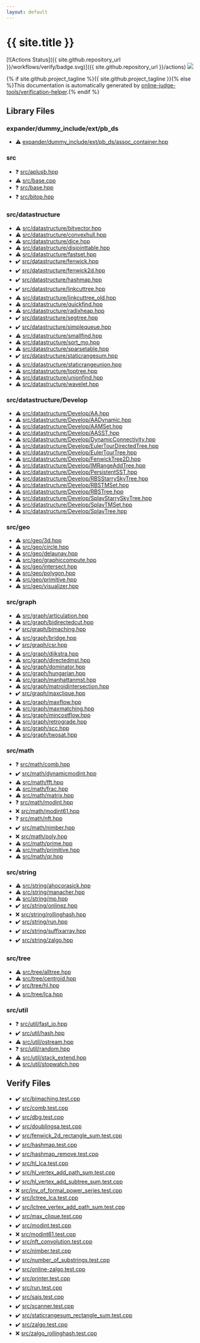 ```yaml
---
layout: default
---
```


<!-- mathjax config similar to math.stackexchange -->
<script type="text/javascript" async
  src="https://cdnjs.cloudflare.com/ajax/libs/mathjax/2.7.5/MathJax.js?config=TeX-MML-AM_CHTML">
</script>
<script type="text/x-mathjax-config">
  MathJax.Hub.Config({
    TeX: { equationNumbers: { autoNumber: "AMS" }},
    tex2jax: {
      inlineMath: [ ['$','$'] ],
      processEscapes: true
    },
    "HTML-CSS": { matchFontHeight: false },
    displayAlign: "left",
    displayIndent: "2em"
  });
</script>

<script type="text/javascript" src="https://cdnjs.cloudflare.com/ajax/libs/jquery/3.4.1/jquery.min.js"></script>
<script src="https://cdn.jsdelivr.net/npm/jquery-balloon-js@1.1.2/jquery.balloon.min.js" integrity="sha256-ZEYs9VrgAeNuPvs15E39OsyOJaIkXEEt10fzxJ20+2I=" crossorigin="anonymous"></script>
<script type="text/javascript" src="assets/js/copy-button.js"></script>
<link rel="stylesheet" href="assets/css/copy-button.css" />


# {{ site.title }}

[![Actions Status]({{ site.github.repository_url }}/workflows/verify/badge.svg)]({{ site.github.repository_url }}/actions)
<a href="{{ site.github.repository_url }}"><img src="https://img.shields.io/github/last-commit/{{ site.github.owner_name }}/{{ site.github.repository_name }}" /></a>

{% if site.github.project_tagline %}{{ site.github.project_tagline }}{% else %}This documentation is automatically generated by <a href="https://github.com/online-judge-tools/verification-helper">online-judge-tools/verification-helper</a>.{% endif %}

## Library Files

<div id="0262a46c7fb0e8fba2ec479b4ac5bc95"></div>

### expander/dummy_include/ext/pb_ds

* :warning: <a href="library/expander/dummy_include/ext/pb_ds/assoc_container.hpp.html">expander/dummy_include/ext/pb_ds/assoc_container.hpp</a>


<div id="25d902c24283ab8cfbac54dfa101ad31"></div>

### src

* :question: <a href="library/src/aplusb.hpp.html">src/aplusb.hpp</a>
* :warning: <a href="library/src/base.cpp.html">src/base.cpp</a>
* :question: <a href="library/src/base.hpp.html">src/base.hpp</a>
* :question: <a href="library/src/bitop.hpp.html">src/bitop.hpp</a>


<div id="057cdb199a48f765d2786c323ec11d3a"></div>

### src/datastructure

* :warning: <a href="library/src/datastructure/bitvector.hpp.html">src/datastructure/bitvector.hpp</a>
* :warning: <a href="library/src/datastructure/convexhull.hpp.html">src/datastructure/convexhull.hpp</a>
* :warning: <a href="library/src/datastructure/dice.hpp.html">src/datastructure/dice.hpp</a>
* :warning: <a href="library/src/datastructure/disjointtable.hpp.html">src/datastructure/disjointtable.hpp</a>
* :warning: <a href="library/src/datastructure/fastset.hpp.html">src/datastructure/fastset.hpp</a>
* :heavy_check_mark: <a href="library/src/datastructure/fenwick.hpp.html">src/datastructure/fenwick.hpp</a>
* :heavy_check_mark: <a href="library/src/datastructure/fenwick2d.hpp.html">src/datastructure/fenwick2d.hpp</a>
* :heavy_check_mark: <a href="library/src/datastructure/hashmap.hpp.html">src/datastructure/hashmap.hpp</a>
* :heavy_check_mark: <a href="library/src/datastructure/linkcuttree.hpp.html">src/datastructure/linkcuttree.hpp</a>
* :warning: <a href="library/src/datastructure/linkcuttree_old.hpp.html">src/datastructure/linkcuttree_old.hpp</a>
* :warning: <a href="library/src/datastructure/quickfind.hpp.html">src/datastructure/quickfind.hpp</a>
* :warning: <a href="library/src/datastructure/radixheap.hpp.html">src/datastructure/radixheap.hpp</a>
* :heavy_check_mark: <a href="library/src/datastructure/segtree.hpp.html">src/datastructure/segtree.hpp</a>
* :heavy_check_mark: <a href="library/src/datastructure/simplequeue.hpp.html">src/datastructure/simplequeue.hpp</a>
* :warning: <a href="library/src/datastructure/smallfind.hpp.html">src/datastructure/smallfind.hpp</a>
* :warning: <a href="library/src/datastructure/sort_mo.hpp.html">src/datastructure/sort_mo.hpp</a>
* :warning: <a href="library/src/datastructure/sparsetable.hpp.html">src/datastructure/sparsetable.hpp</a>
* :heavy_check_mark: <a href="library/src/datastructure/staticrangesum.hpp.html">src/datastructure/staticrangesum.hpp</a>
* :warning: <a href="library/src/datastructure/staticrangeunion.hpp.html">src/datastructure/staticrangeunion.hpp</a>
* :warning: <a href="library/src/datastructure/toptree.hpp.html">src/datastructure/toptree.hpp</a>
* :warning: <a href="library/src/datastructure/unionfind.hpp.html">src/datastructure/unionfind.hpp</a>
* :warning: <a href="library/src/datastructure/wavelet.hpp.html">src/datastructure/wavelet.hpp</a>


<div id="6ded3f220a7ec9530d5ce67338fd1fda"></div>

### src/datastructure/Develop

* :warning: <a href="library/src/datastructure/Develop/AA.hpp.html">src/datastructure/Develop/AA.hpp</a>
* :warning: <a href="library/src/datastructure/Develop/AADynamic.hpp.html">src/datastructure/Develop/AADynamic.hpp</a>
* :warning: <a href="library/src/datastructure/Develop/AAMSet.hpp.html">src/datastructure/Develop/AAMSet.hpp</a>
* :warning: <a href="library/src/datastructure/Develop/AASST.hpp.html">src/datastructure/Develop/AASST.hpp</a>
* :warning: <a href="library/src/datastructure/Develop/DynamicConnectivity.hpp.html">src/datastructure/Develop/DynamicConnectivity.hpp</a>
* :warning: <a href="library/src/datastructure/Develop/EulerTourDirectedTree.hpp.html">src/datastructure/Develop/EulerTourDirectedTree.hpp</a>
* :warning: <a href="library/src/datastructure/Develop/EulerTourTree.hpp.html">src/datastructure/Develop/EulerTourTree.hpp</a>
* :warning: <a href="library/src/datastructure/Develop/FenwickTree2D.hpp.html">src/datastructure/Develop/FenwickTree2D.hpp</a>
* :warning: <a href="library/src/datastructure/Develop/IMRangeAddTree.hpp.html">src/datastructure/Develop/IMRangeAddTree.hpp</a>
* :warning: <a href="library/src/datastructure/Develop/PersistentSST.hpp.html">src/datastructure/Develop/PersistentSST.hpp</a>
* :warning: <a href="library/src/datastructure/Develop/RBSStarrySkyTree.hpp.html">src/datastructure/Develop/RBSStarrySkyTree.hpp</a>
* :warning: <a href="library/src/datastructure/Develop/RBSTMSet.hpp.html">src/datastructure/Develop/RBSTMSet.hpp</a>
* :warning: <a href="library/src/datastructure/Develop/RBSTree.hpp.html">src/datastructure/Develop/RBSTree.hpp</a>
* :warning: <a href="library/src/datastructure/Develop/SplayStarrySkyTree.hpp.html">src/datastructure/Develop/SplayStarrySkyTree.hpp</a>
* :warning: <a href="library/src/datastructure/Develop/SplayTMSet.hpp.html">src/datastructure/Develop/SplayTMSet.hpp</a>
* :warning: <a href="library/src/datastructure/Develop/SplayTree.hpp.html">src/datastructure/Develop/SplayTree.hpp</a>


<div id="0a5d4e383899a81c6f7ba383cf1d6fea"></div>

### src/geo

* :warning: <a href="library/src/geo/3d.hpp.html">src/geo/3d.hpp</a>
* :warning: <a href="library/src/geo/circle.hpp.html">src/geo/circle.hpp</a>
* :warning: <a href="library/src/geo/delaunay.hpp.html">src/geo/delaunay.hpp</a>
* :warning: <a href="library/src/geo/graphiccompute.hpp.html">src/geo/graphiccompute.hpp</a>
* :warning: <a href="library/src/geo/intersect.hpp.html">src/geo/intersect.hpp</a>
* :warning: <a href="library/src/geo/polygon.hpp.html">src/geo/polygon.hpp</a>
* :warning: <a href="library/src/geo/primitive.hpp.html">src/geo/primitive.hpp</a>
* :warning: <a href="library/src/geo/visualizer.hpp.html">src/geo/visualizer.hpp</a>


<div id="5442c8f317d712204bf06ed26672e17c"></div>

### src/graph

* :warning: <a href="library/src/graph/articulation.hpp.html">src/graph/articulation.hpp</a>
* :warning: <a href="library/src/graph/bidirectedcut.hpp.html">src/graph/bidirectedcut.hpp</a>
* :heavy_check_mark: <a href="library/src/graph/bimaching.hpp.html">src/graph/bimaching.hpp</a>
* :warning: <a href="library/src/graph/bridge.hpp.html">src/graph/bridge.hpp</a>
* :heavy_check_mark: <a href="library/src/graph/csr.hpp.html">src/graph/csr.hpp</a>
* :warning: <a href="library/src/graph/dijkstra.hpp.html">src/graph/dijkstra.hpp</a>
* :warning: <a href="library/src/graph/directedmst.hpp.html">src/graph/directedmst.hpp</a>
* :warning: <a href="library/src/graph/dominator.hpp.html">src/graph/dominator.hpp</a>
* :warning: <a href="library/src/graph/hungarian.hpp.html">src/graph/hungarian.hpp</a>
* :warning: <a href="library/src/graph/manhattanmst.hpp.html">src/graph/manhattanmst.hpp</a>
* :warning: <a href="library/src/graph/matroidintersection.hpp.html">src/graph/matroidintersection.hpp</a>
* :heavy_check_mark: <a href="library/src/graph/maxclique.hpp.html">src/graph/maxclique.hpp</a>
* :warning: <a href="library/src/graph/maxflow.hpp.html">src/graph/maxflow.hpp</a>
* :warning: <a href="library/src/graph/maxmatching.hpp.html">src/graph/maxmatching.hpp</a>
* :warning: <a href="library/src/graph/mincostflow.hpp.html">src/graph/mincostflow.hpp</a>
* :warning: <a href="library/src/graph/retrograde.hpp.html">src/graph/retrograde.hpp</a>
* :warning: <a href="library/src/graph/scc.hpp.html">src/graph/scc.hpp</a>
* :warning: <a href="library/src/graph/twosat.hpp.html">src/graph/twosat.hpp</a>


<div id="fb2ef479237c7a939531a404fd0e5cb7"></div>

### src/math

* :question: <a href="library/src/math/comb.hpp.html">src/math/comb.hpp</a>
* :heavy_check_mark: <a href="library/src/math/dynamicmodint.hpp.html">src/math/dynamicmodint.hpp</a>
* :warning: <a href="library/src/math/fft.hpp.html">src/math/fft.hpp</a>
* :warning: <a href="library/src/math/frac.hpp.html">src/math/frac.hpp</a>
* :warning: <a href="library/src/math/matrix.hpp.html">src/math/matrix.hpp</a>
* :question: <a href="library/src/math/modint.hpp.html">src/math/modint.hpp</a>
* :x: <a href="library/src/math/modint61.hpp.html">src/math/modint61.hpp</a>
* :question: <a href="library/src/math/nft.hpp.html">src/math/nft.hpp</a>
* :heavy_check_mark: <a href="library/src/math/nimber.hpp.html">src/math/nimber.hpp</a>
* :x: <a href="library/src/math/poly.hpp.html">src/math/poly.hpp</a>
* :warning: <a href="library/src/math/prime.hpp.html">src/math/prime.hpp</a>
* :warning: <a href="library/src/math/primitive.hpp.html">src/math/primitive.hpp</a>
* :warning: <a href="library/src/math/qr.hpp.html">src/math/qr.hpp</a>


<div id="ec86b6e05e7d09e98d071ea841edf05f"></div>

### src/string

* :warning: <a href="library/src/string/ahocorasick.hpp.html">src/string/ahocorasick.hpp</a>
* :warning: <a href="library/src/string/manacher.hpp.html">src/string/manacher.hpp</a>
* :warning: <a href="library/src/string/mp.hpp.html">src/string/mp.hpp</a>
* :heavy_check_mark: <a href="library/src/string/onlinez.hpp.html">src/string/onlinez.hpp</a>
* :x: <a href="library/src/string/rollinghash.hpp.html">src/string/rollinghash.hpp</a>
* :heavy_check_mark: <a href="library/src/string/run.hpp.html">src/string/run.hpp</a>
* :heavy_check_mark: <a href="library/src/string/suffixarray.hpp.html">src/string/suffixarray.hpp</a>
* :heavy_check_mark: <a href="library/src/string/zalgo.hpp.html">src/string/zalgo.hpp</a>


<div id="3698aa34afa89577c63cbcf539eb96f7"></div>

### src/tree

* :warning: <a href="library/src/tree/alltree.hpp.html">src/tree/alltree.hpp</a>
* :warning: <a href="library/src/tree/centroid.hpp.html">src/tree/centroid.hpp</a>
* :heavy_check_mark: <a href="library/src/tree/hl.hpp.html">src/tree/hl.hpp</a>
* :warning: <a href="library/src/tree/lca.hpp.html">src/tree/lca.hpp</a>


<div id="6433a1a19c7364347102f741d8b9cffd"></div>

### src/util

* :question: <a href="library/src/util/fast_io.hpp.html">src/util/fast_io.hpp</a>
* :heavy_check_mark: <a href="library/src/util/hash.hpp.html">src/util/hash.hpp</a>
* :warning: <a href="library/src/util/ostream.hpp.html">src/util/ostream.hpp</a>
* :question: <a href="library/src/util/random.hpp.html">src/util/random.hpp</a>
* :warning: <a href="library/src/util/stack_extend.hpp.html">src/util/stack_extend.hpp</a>
* :warning: <a href="library/src/util/stopwatch.hpp.html">src/util/stopwatch.hpp</a>


## Verify Files

* :heavy_check_mark: <a href="verify/src/bimaching.test.cpp.html">src/bimaching.test.cpp</a>
* :heavy_check_mark: <a href="verify/src/comb.test.cpp.html">src/comb.test.cpp</a>
* :heavy_check_mark: <a href="verify/src/dbg.test.cpp.html">src/dbg.test.cpp</a>
* :heavy_check_mark: <a href="verify/src/doublingsa.test.cpp.html">src/doublingsa.test.cpp</a>
* :heavy_check_mark: <a href="verify/src/fenwick_2d_rectangle_sum.test.cpp.html">src/fenwick_2d_rectangle_sum.test.cpp</a>
* :heavy_check_mark: <a href="verify/src/hashmap.test.cpp.html">src/hashmap.test.cpp</a>
* :heavy_check_mark: <a href="verify/src/hashmap_remove.test.cpp.html">src/hashmap_remove.test.cpp</a>
* :heavy_check_mark: <a href="verify/src/hl_lca.test.cpp.html">src/hl_lca.test.cpp</a>
* :heavy_check_mark: <a href="verify/src/hl_vertex_add_path_sum.test.cpp.html">src/hl_vertex_add_path_sum.test.cpp</a>
* :heavy_check_mark: <a href="verify/src/hl_vertex_add_subtree_sum.test.cpp.html">src/hl_vertex_add_subtree_sum.test.cpp</a>
* :x: <a href="verify/src/inv_of_formal_power_series.test.cpp.html">src/inv_of_formal_power_series.test.cpp</a>
* :heavy_check_mark: <a href="verify/src/lctree_lca.test.cpp.html">src/lctree_lca.test.cpp</a>
* :heavy_check_mark: <a href="verify/src/lctree_vertex_add_path_sum.test.cpp.html">src/lctree_vertex_add_path_sum.test.cpp</a>
* :heavy_check_mark: <a href="verify/src/max_clique.test.cpp.html">src/max_clique.test.cpp</a>
* :heavy_check_mark: <a href="verify/src/modint.test.cpp.html">src/modint.test.cpp</a>
* :x: <a href="verify/src/modint61.test.cpp.html">src/modint61.test.cpp</a>
* :heavy_check_mark: <a href="verify/src/nft_convolution.test.cpp.html">src/nft_convolution.test.cpp</a>
* :heavy_check_mark: <a href="verify/src/nimber.test.cpp.html">src/nimber.test.cpp</a>
* :heavy_check_mark: <a href="verify/src/number_of_substrings.test.cpp.html">src/number_of_substrings.test.cpp</a>
* :heavy_check_mark: <a href="verify/src/online-zalgo.test.cpp.html">src/online-zalgo.test.cpp</a>
* :heavy_check_mark: <a href="verify/src/printer.test.cpp.html">src/printer.test.cpp</a>
* :heavy_check_mark: <a href="verify/src/run.test.cpp.html">src/run.test.cpp</a>
* :heavy_check_mark: <a href="verify/src/sais.test.cpp.html">src/sais.test.cpp</a>
* :heavy_check_mark: <a href="verify/src/scanner.test.cpp.html">src/scanner.test.cpp</a>
* :heavy_check_mark: <a href="verify/src/staticrangesum_rectangle_sum.test.cpp.html">src/staticrangesum_rectangle_sum.test.cpp</a>
* :heavy_check_mark: <a href="verify/src/zalgo.test.cpp.html">src/zalgo.test.cpp</a>
* :x: <a href="verify/src/zalgo_rollinghash.test.cpp.html">src/zalgo_rollinghash.test.cpp</a>


